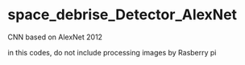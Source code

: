 # space_debrise_Detector_AlexNet
CNN based on AlexNet 2012

in this codes,
do not include processing images by Rasberry pi
